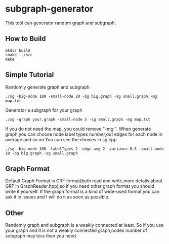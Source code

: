 # subgraph-generator
This tool can generator random graph and subgraph.
## How to Build

```
mkdir build
cmake ../src
make
```

## Simple Tutorial
Randomly generate graph and subgraph
```
./sg -big-node 100 -small-node 20 -bg big.graph -sg small.graph -mg map.txt
```
Generator a subgraph for your graph
```
./sg -graph your.graph -small-node 5 -sg small.graph -mg map.txt
```
If you do not need the map, you could remove "-mg <file>".
When generate graph,you can choose node label types number,out edges for each node in average and so on.You can see the choices in sg.cpp.
```
./sg -big-node 100 -labelTypes 2 -edge-avg 2 -variance 0.5 -small-node 10 -bg big.graph -sg small.graph
```
	
## Graph Format
Default Graph Format is GRF format(both read and write,more details about GRF in GraphReader.hpp),so if you need other graph format you should write it yourself. If the graph format is a kind of wide-used format you can ask it in issues and I will do it as soon as possible.

## Other
Randomly graph and subgraph is a weakly connected at least. So if you use your graph and it is not a weakly connected graph,nodes number of subgraph may less than you need.
